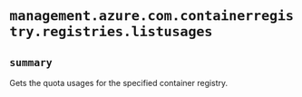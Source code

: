 # `management.azure.com.containerregistry.registries.listusages`

## `summary`
Gets the quota usages for the specified container registry.


